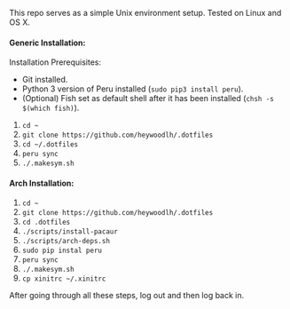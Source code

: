 This repo serves as a simple Unix environment setup. Tested on Linux and OS X.



#### Generic Installation:


Installation Prerequisites:

- Git installed.
- Python 3 version of Peru installed (`sudo pip3 install peru`).
- (Optional) Fish set as default shell after it has been installed (`chsh -s $(which fish)`).

1. `cd ~`
2. `git clone https://github.com/heywoodlh/.dotfiles`
3. `cd ~/.dotfiles`
4. `peru sync`
5. `./.makesym.sh`


#### Arch Installation:

1. `cd ~`
2. `git clone https://github.com/heywoodlh/.dotfiles`
3. `cd .dotfiles`
4. `./scripts/install-pacaur`
5. `./scripts/arch-deps.sh`
6. `sudo pip instal peru`
7. `peru sync`
8. `./.makesym.sh`
9. `cp xinitrc ~/.xinitrc`

After going through all these steps, log out and then log back in.
